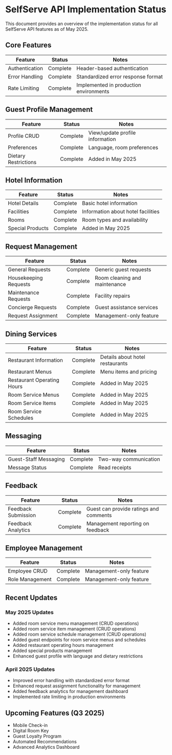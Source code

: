 # SelfServe API Implementation Status

This document provides an overview of the implementation status for all SelfServe API features as of May 2025.

## Core Features

| Feature | Status | Notes |
|---------|--------|-------|
| Authentication | Complete | Header-based authentication |
| Error Handling | Complete | Standardized error response format |
| Rate Limiting | Complete | Implemented in production environments |

## Guest Profile Management

| Feature | Status | Notes |
|---------|--------|-------|
| Profile CRUD | Complete | View/update profile information |
| Preferences | Complete | Language, room preferences |
| Dietary Restrictions | Complete | Added in May 2025 |

## Hotel Information

| Feature | Status | Notes |
|---------|--------|-------|
| Hotel Details | Complete | Basic hotel information |
| Facilities | Complete | Information about hotel facilities |
| Rooms | Complete | Room types and availability |
| Special Products | Complete | Added in May 2025 |

## Request Management

| Feature | Status | Notes |
|---------|--------|-------|
| General Requests | Complete | Generic guest requests |
| Housekeeping Requests | Complete | Room cleaning and maintenance |
| Maintenance Requests | Complete | Facility repairs |
| Concierge Requests | Complete | Guest assistance services |
| Request Assignment | Complete | Management-only feature |

## Dining Services

| Feature | Status | Notes |
|---------|--------|-------|
| Restaurant Information | Complete | Details about hotel restaurants |
| Restaurant Menus | Complete | Menu items and pricing |
| Restaurant Operating Hours | Complete | Added in May 2025 |
| Room Service Menus | Complete | Added in May 2025 |
| Room Service Items | Complete | Added in May 2025 |
| Room Service Schedules | Complete | Added in May 2025 |

## Messaging

| Feature | Status | Notes |
|---------|--------|-------|
| Guest-Staff Messaging | Complete | Two-way communication |
| Message Status | Complete | Read receipts |

## Feedback

| Feature | Status | Notes |
|---------|--------|-------|
| Feedback Submission | Complete | Guest can provide ratings and comments |
| Feedback Analytics | Complete | Management reporting on feedback |

## Employee Management

| Feature | Status | Notes |
|---------|--------|-------|
| Employee CRUD | Complete | Management-only feature |
| Role Management | Complete | Management-only feature |

## Recent Updates

### May 2025 Updates

- Added room service menu management (CRUD operations)
- Added room service item management (CRUD operations)
- Added room service schedule management (CRUD operations)
- Added guest endpoints for room service menus and schedules
- Added restaurant operating hours management
- Added special products management
- Enhanced guest profile with language and dietary restrictions

### April 2025 Updates

- Improved error handling with standardized error format
- Enhanced request assignment functionality for management
- Added feedback analytics for management dashboard
- Implemented rate limiting in production environments

## Upcoming Features (Q3 2025)

- Mobile Check-in
- Digital Room Key
- Guest Loyalty Program
- Automated Recommendations
- Advanced Analytics Dashboard 
